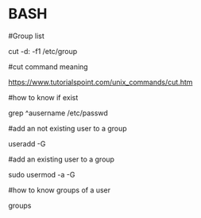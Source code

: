 BASH
====

#Group list

cut -d: -f1 /etc/group

#cut command meaning

https://www.tutorialspoint.com/unix_commands/cut.htm

#how to know if <username> exist

grep ^ausername /etc/passwd

#add an not existing user to a group

useradd -G <groupname> <username>

#add an existing user to a group

sudo usermod -a -G <groupname>  <username>

#how to know groups of a user

groups <username>

